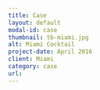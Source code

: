 ```yaml
---
title: Case
layout: default
modal-id: case
thumbnail: tb-miami.jpg
alt: Miami Cocktail
project-date: April 2016
client: Miami
category: case
url: 
---
```

